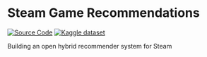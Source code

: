 # Steam Game Recommendations

[![Source Code](https://img.shields.io/badge/GitHub-100000?style=for-the-badge&logo=github&logoColor=white)](https://github.com/antonAce/steam-game-recommendations)
[![Kaggle dataset](https://img.shields.io/badge/Kaggle-20BEFF?style=for-the-badge&logo=Kaggle&logoColor=white)](https://www.kaggle.com/datasets/antonkozyriev/game-recommendations-on-steam)

Building an open hybrid recommender system for Steam
